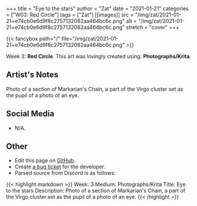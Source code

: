 +++
title =       "Eye to the stars"
author =      "Zat"
date =        "2021-01-21"
categories =  ["W03: Red Circle"]
tags =        ["Zat"]
[[images]]
                      src = "/img/zat/2021-01-21+e74cb0e6d9f8c2757132082aa464bc6c.png"
                      alt = "/img/zat/2021-01-21+e74cb0e6d9f8c2757132082aa464bc6c.png"
                      stretch = "cover"
+++


{{< fancybox path="/" file="/img/zat/2021-01-21+e74cb0e6d9f8c2757132082aa464bc6c.png" >}}


Week 3: **Red Circle**. This art was lovingly created using: **Photographs/Krita**.

## Artist's Notes

Photo of a section of Markarian's Chain, a part of the Virgo cluster set as the pupil of a photo of an eye.

## Social Media

- N/A.

## Other

- Edit this page on [GitHub](https://github.com/teaminkling/web-refresh/edit/main/blog/content/blog/zat-week-3-6f68.md).
- Create [a bug ticket](https://github.com/teaminkling/web-refresh/issues/new?assignees=&labels=bug&template=problem-report.md&title=) for the developer.
- Parsed source from Discord is as follows:

{{< highlight markdown >}}
Week: 3
Medium: Photographs/Krita
Title: Eye to the stars
Description: Photo of a section of Markarian's Chain, a part of the Virgo cluster set as the pupil of a photo of an eye.
{{< /highlight >}}